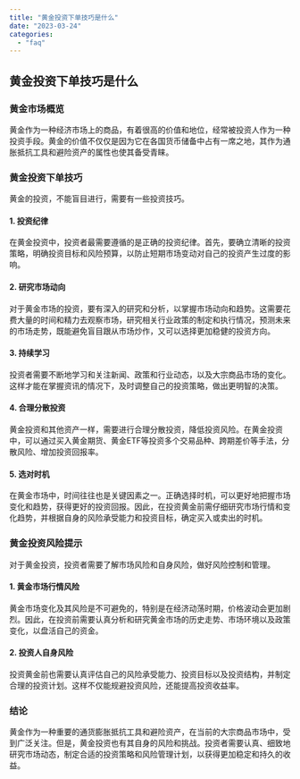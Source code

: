 ```yaml
---
title: "黄金投资下单技巧是什么"
date: "2023-03-24"
categories: 
  - "faq"
---
```


## 黄金投资下单技巧是什么

### 黄金市场概览

黄金作为一种经济市场上的商品，有着很高的价值和地位，经常被投资人作为一种投资手段。黄金的价值不仅仅是因为它在各国货币储备中占有一席之地，其作为通胀抵抗工具和避险资产的属性也使其备受青睐。

### 黄金投资下单技巧

黄金的投资，不能盲目进行，需要有一些投资技巧。

#### 1\. 投资纪律

在黄金投资中，投资者最需要遵循的是正确的投资纪律。首先，要确立清晰的投资策略，明确投资目标和风险预算，以防止短期市场变动对自己的投资产生过度的影响。

#### 2\. 研究市场动向

对于黄金市场的投资，要有深入的研究和分析，以掌握市场动向和趋势。这需要花费大量的时间和精力去观察市场，研究相关行业政策的制定和执行情况，预测未来的市场走势，既能避免盲目跟从市场炒作，又可以选择更加稳健的投资方向。

#### 3\. 持续学习

投资者需要不断地学习和关注新闻、政策和行业动态，以及大宗商品市场的变化。这样才能在掌握资讯的情况下，及时调整自己的投资策略，做出更明智的决策。

#### 4\. 合理分散投资

黄金投资和其他资产一样，需要进行合理分散投资，降低投资风险。在黄金投资中，可以通过买入黄金期货、黄金ETF等投资多个交易品种、跨期差价等手法，分散风险、增加投资回报率。

#### 5\. 选对时机

在黄金市场中，时间往往也是关键因素之一。正确选择时机，可以更好地把握市场变化和趋势，获得更好的投资回报。因此，在投资黄金前需仔细研究市场行情和变化趋势，并根据自身的风险承受能力和投资目标，确定买入或卖出的时机。

### 黄金投资风险提示

对于黄金投资，投资者需要了解市场风险和自身风险，做好风险控制和管理。

#### 1\. 黄金市场行情风险

黄金市场变化及其风险是不可避免的，特别是在经济动荡时期，价格波动会更加剧烈。因此，在投资前需要认真分析和研究黄金市场的历史走势、市场环境以及政策变化，以盘活自己的资金。

#### 2\. 投资人自身风险

投资黄金前也需要认真评估自己的风险承受能力、投资目标以及投资结构，并制定合理的投资计划。这样不仅能规避投资风险，还能提高投资收益率。

### 结论

黄金作为一种重要的通货膨胀抵抗工具和避险资产，在当前的大宗商品市场中，受到广泛关注。但是，黄金投资也有其自身的风险和挑战。投资者需要认真、细致地研究市场动态，制定合适的投资策略和风险管理计划，以获得更加稳定和持久的收益。
